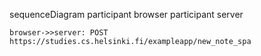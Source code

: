 sequenceDiagram
    participant browser
    participant server

    browser->>server: POST https://studies.cs.helsinki.fi/exampleapp/new_note_spa